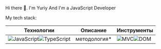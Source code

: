 Hi there 👋. 
I'm Yuriy
And I'm a JavaScript Developer

My tech stack:



Технологии | Описание | Инструменты
--- |------------------------------| ---
![JavaScript](https://img.shields.io/badge/javascript-%23323330.svg?style=for-the-badge&logo=javascript&logoColor=%23F7DF1E)![TypeScript](https://img.shields.io/badge/typescript-%23007ACC.svg?style=for-the-badge&logo=typescript&logoColor=white) | методология* |![ MVC ](https://img.shields.io/badge/mvc-20232A?style=for-the-badge)![ DOM ](https://img.shields.io/badge/dom-20232A?style=for-the-badge)
